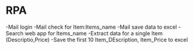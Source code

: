 # RPA
-Mail login
-Mail check for Item:Items_name
-Mail save data to excel
-Search web app for Items_name
-Extract data for a single Item (Descriptio,Price)
-Save the first 10 Item_DEscription, Item_Price to excel
